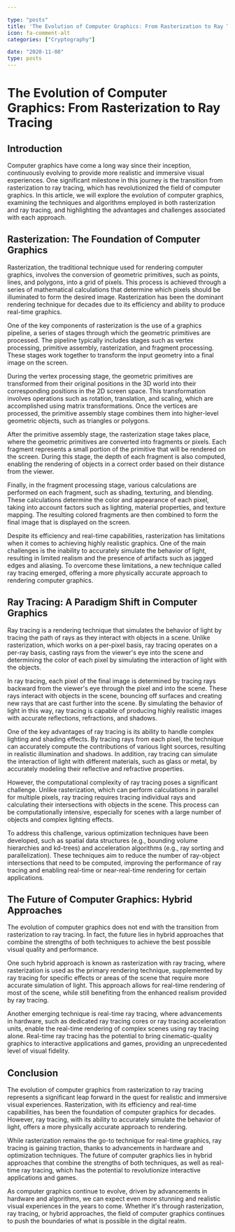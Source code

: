 ```yaml
---

type: "posts"
title: 'The Evolution of Computer Graphics: From Rasterization to Ray Tracing'
icon: fa-comment-alt
categories: ["Cryptography"]

date: "2020-11-08"
type: posts
---
```





# The Evolution of Computer Graphics: From Rasterization to Ray Tracing

## Introduction

Computer graphics have come a long way since their inception, continuously evolving to provide more realistic and immersive visual experiences. One significant milestone in this journey is the transition from rasterization to ray tracing, which has revolutionized the field of computer graphics. In this article, we will explore the evolution of computer graphics, examining the techniques and algorithms employed in both rasterization and ray tracing, and highlighting the advantages and challenges associated with each approach.

## Rasterization: The Foundation of Computer Graphics

Rasterization, the traditional technique used for rendering computer graphics, involves the conversion of geometric primitives, such as points, lines, and polygons, into a grid of pixels. This process is achieved through a series of mathematical calculations that determine which pixels should be illuminated to form the desired image. Rasterization has been the dominant rendering technique for decades due to its efficiency and ability to produce real-time graphics.

One of the key components of rasterization is the use of a graphics pipeline, a series of stages through which the geometric primitives are processed. The pipeline typically includes stages such as vertex processing, primitive assembly, rasterization, and fragment processing. These stages work together to transform the input geometry into a final image on the screen.

During the vertex processing stage, the geometric primitives are transformed from their original positions in the 3D world into their corresponding positions in the 2D screen space. This transformation involves operations such as rotation, translation, and scaling, which are accomplished using matrix transformations. Once the vertices are processed, the primitive assembly stage combines them into higher-level geometric objects, such as triangles or polygons.

After the primitive assembly stage, the rasterization stage takes place, where the geometric primitives are converted into fragments or pixels. Each fragment represents a small portion of the primitive that will be rendered on the screen. During this stage, the depth of each fragment is also computed, enabling the rendering of objects in a correct order based on their distance from the viewer.

Finally, in the fragment processing stage, various calculations are performed on each fragment, such as shading, texturing, and blending. These calculations determine the color and appearance of each pixel, taking into account factors such as lighting, material properties, and texture mapping. The resulting colored fragments are then combined to form the final image that is displayed on the screen.

Despite its efficiency and real-time capabilities, rasterization has limitations when it comes to achieving highly realistic graphics. One of the main challenges is the inability to accurately simulate the behavior of light, resulting in limited realism and the presence of artifacts such as jagged edges and aliasing. To overcome these limitations, a new technique called ray tracing emerged, offering a more physically accurate approach to rendering computer graphics.

## Ray Tracing: A Paradigm Shift in Computer Graphics

Ray tracing is a rendering technique that simulates the behavior of light by tracing the path of rays as they interact with objects in a scene. Unlike rasterization, which works on a per-pixel basis, ray tracing operates on a per-ray basis, casting rays from the viewer's eye into the scene and determining the color of each pixel by simulating the interaction of light with the objects.

In ray tracing, each pixel of the final image is determined by tracing rays backward from the viewer's eye through the pixel and into the scene. These rays interact with objects in the scene, bouncing off surfaces and creating new rays that are cast further into the scene. By simulating the behavior of light in this way, ray tracing is capable of producing highly realistic images with accurate reflections, refractions, and shadows.

One of the key advantages of ray tracing is its ability to handle complex lighting and shading effects. By tracing rays from each pixel, the technique can accurately compute the contributions of various light sources, resulting in realistic illumination and shadows. In addition, ray tracing can simulate the interaction of light with different materials, such as glass or metal, by accurately modeling their reflective and refractive properties.

However, the computational complexity of ray tracing poses a significant challenge. Unlike rasterization, which can perform calculations in parallel for multiple pixels, ray tracing requires tracing individual rays and calculating their intersections with objects in the scene. This process can be computationally intensive, especially for scenes with a large number of objects and complex lighting effects.

To address this challenge, various optimization techniques have been developed, such as spatial data structures (e.g., bounding volume hierarchies and kd-trees) and acceleration algorithms (e.g., ray sorting and parallelization). These techniques aim to reduce the number of ray-object intersections that need to be computed, improving the performance of ray tracing and enabling real-time or near-real-time rendering for certain applications.

## The Future of Computer Graphics: Hybrid Approaches

The evolution of computer graphics does not end with the transition from rasterization to ray tracing. In fact, the future lies in hybrid approaches that combine the strengths of both techniques to achieve the best possible visual quality and performance.

One such hybrid approach is known as rasterization with ray tracing, where rasterization is used as the primary rendering technique, supplemented by ray tracing for specific effects or areas of the scene that require more accurate simulation of light. This approach allows for real-time rendering of most of the scene, while still benefiting from the enhanced realism provided by ray tracing.

Another emerging technique is real-time ray tracing, where advancements in hardware, such as dedicated ray tracing cores or ray tracing acceleration units, enable the real-time rendering of complex scenes using ray tracing alone. Real-time ray tracing has the potential to bring cinematic-quality graphics to interactive applications and games, providing an unprecedented level of visual fidelity.

## Conclusion

The evolution of computer graphics from rasterization to ray tracing represents a significant leap forward in the quest for realistic and immersive visual experiences. Rasterization, with its efficiency and real-time capabilities, has been the foundation of computer graphics for decades. However, ray tracing, with its ability to accurately simulate the behavior of light, offers a more physically accurate approach to rendering.

While rasterization remains the go-to technique for real-time graphics, ray tracing is gaining traction, thanks to advancements in hardware and optimization techniques. The future of computer graphics lies in hybrid approaches that combine the strengths of both techniques, as well as real-time ray tracing, which has the potential to revolutionize interactive applications and games.

As computer graphics continue to evolve, driven by advancements in hardware and algorithms, we can expect even more stunning and realistic visual experiences in the years to come. Whether it's through rasterization, ray tracing, or hybrid approaches, the field of computer graphics continues to push the boundaries of what is possible in the digital realm.